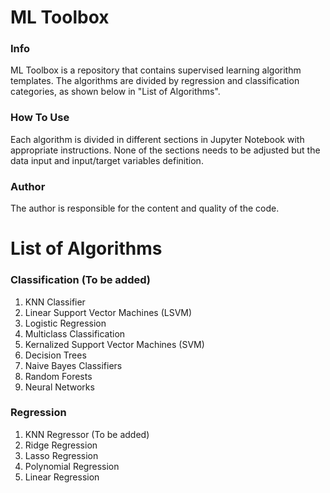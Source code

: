 # ML Toolbox
### Info
ML Toolbox is a repository that contains supervised learning algorithm templates. The algorithms are divided by regression and classification categories, as shown below in "List of Algorithms".

### How To Use
Each algorithm is divided in different sections in Jupyter Notebook with appropriate instructions. None of the sections needs to be adjusted but the data input and input/target variables definition.

### Author
The author is responsible for the content and quality of the code.

# List of Algorithms
### Classification (To be added)
1. KNN Classifier
2. Linear Support Vector Machines (LSVM)
3. Logistic Regression
4. Multiclass Classification
5. Kernalized Support Vector Machines (SVM)
6. Decision Trees
7. Naive Bayes Classifiers
8. Random Forests
9. Neural Networks

### Regression
1. KNN Regressor (To be added)
2. Ridge Regression
3. Lasso Regression
4. Polynomial Regression
5. Linear Regression
 

